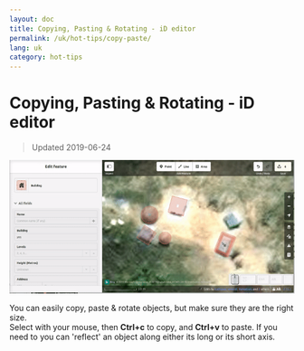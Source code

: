 ```yaml
---
layout: doc
title: Copying, Pasting & Rotating - iD editor
permalink: /uk/hot-tips/copy-paste/
lang: uk
category: hot-tips
---
```


Copying, Pasting & Rotating - iD editor
============

> Updated 2019-06-24

![copy-paste][]


You can easily copy, paste & rotate objects, but make sure they are the right size.  
Select with your mouse, then **Ctrl+c** to copy, and **Ctrl+v** to paste. If you need to you can 'reflect' an object along either its long or its short axis.   

[copy-paste]:/images/hot-tips/copy-paste.gif
[keymon]:/images/hot-tips/keymon.png